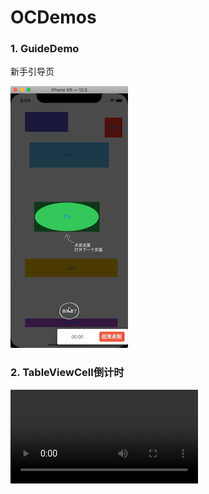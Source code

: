 # OCDemos

### 1. GuideDemo
新手引导页

![GuideDemo](https://github.com/dkdsj/OCDemos/blob/master/images/GuideDemo.gif)

### 2. TableViewCell倒计时
![cell倒计时](https://github.com/dkdsj/OCDemos/blob/master/images/cell倒计时.mp4)
